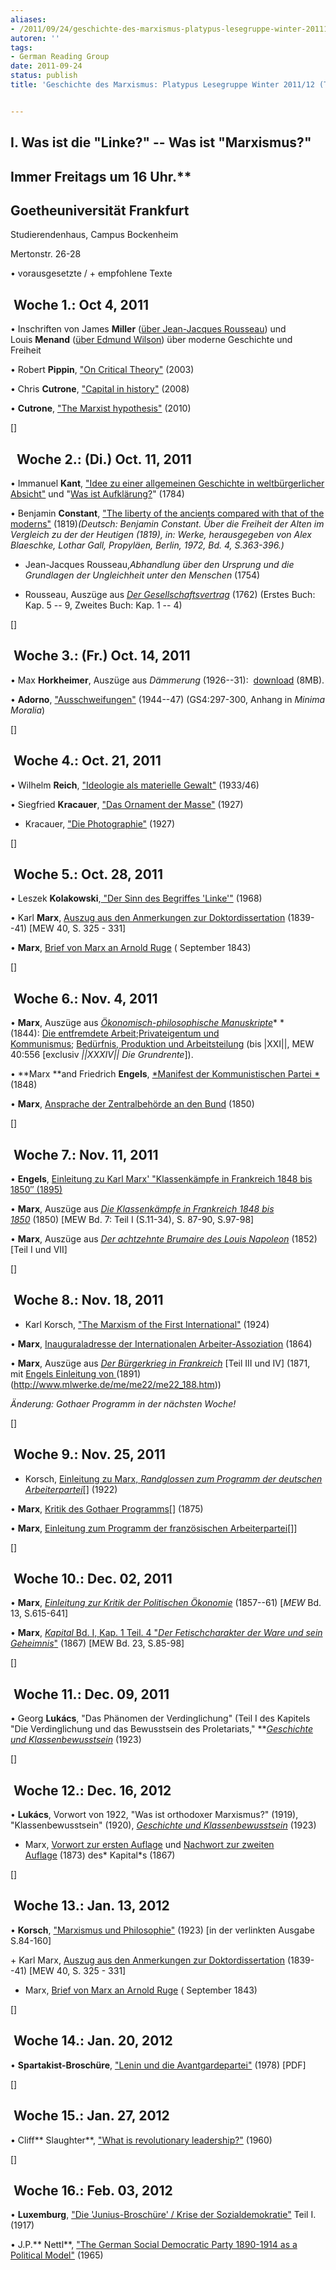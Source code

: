 ```yaml
---
aliases:
- /2011/09/24/geschichte-des-marxismus-platypus-lesegruppe-winter-201112-textauswahl
autoren: ''
tags:
- German Reading Group
date: 2011-09-24
status: publish
title: 'Geschichte des Marxismus: Platypus Lesegruppe Winter 2011/12 (Textauswahl)'


---
```

**I. Was ist die "Linke?" -- Was ist "Marxismus?"**
--

## Immer Freitags um 16 Uhr.**

## Goetheuniversität Frankfurt

Studierendenhaus, Campus Bockenheim

Mertonstr. 26-28

• vorausgesetzte / + empfohlene Texte


##  Woche 1.: Oct 4, 2011

• Inschriften von James **Miller** ([über Jean-Jacques Rousseau](/file/readings/millerjames_onrousseaumodernfreedom2000.pdf)) und Louis **Menand** ([über Edmund Wilson](/file/readings/menandlouis_edmundwilsonfinlandstationintro2003.pdf)) über moderne Geschichte und Freiheit

• Robert **Pippin**, ["On Critical Theory"](/file/readings/pippin_criticaltheorynonbeing2004.pdf) (2003)

• Chris **Cutrone**, ["Capital in history"](/2008/10/01/capital-in-history-the-need-for-a-marxian-philosophy-of-history-of-the-left/) (2008)

• **Cutrone**, ["The Marxist hypothesis"](/2010/11/06/the-marxist-hypothesis-a-response-to-alain-badous-communist-hypothesis/) (2010)



[]

##   Woche 2.: (Di.) Oct. 11, 2011

• Immanuel **Kant**, ["Idee zu einer allgemeinen Geschichte in weltbürgerlicher Absicht"](http://gutenberg.spiegel.de/buch/3506/1) und "[Was ist Aufklärung?](http://www.gutenberg.org/files/30821/30821-h/30821-h.htm)" (1784)

• Benjamin **Constant**, ["The liberty of the ancients compared with that of the moderns"](/file/readings/constant_liberty.pdf) (1819)*(Deutsch: Benjamin Constant. Über die Freiheit der Alten im Vergleich zu der der Heutigen (1819), in: Werke, herausgegeben von Alex Blaeschke, Lothar Gall, Propyläen, Berlin, 1972, Bd. 4, S.363-396.)*

+ Jean-Jacques Rousseau,*Abhandlung über den Ursprung und die Grundlagen der Ungleichheit unter den Menschen* (1754)

+ Rousseau, Auszüge aus *[Der Gesellschaftsvertrag](http://www.textlog.de/rousseau_vertrag.html)* (1762) (Erstes Buch: Kap. 5 -- 9, Zweites Buch: Kap. 1 -- 4)



[]

##  Woche 3.: (Fr.) Oct. 14, 2011

• Max **Horkheimer**, Auszüge aus *Dämmerung* (1926--31):  [download](http://www.mediafire.com/?xw9wh5sfy61yb3q) (8MB).

• **Adorno**, ["Ausschweifungen"](http://germany.platypus1917.org/file/readings/Adorno-Ausschweifungen.pdf) (1944--47) (GS4:297-300, Anhang in *Minima Moralia*)



[]

##  Woche 4.: Oct. 21, 2011

• Wilhelm **Reich**, ["Ideologie als materielle Gewalt"](http://germany.platypus1917.org/file/readings/Reich-Ideologie-als-materielle-Gewalt.pdf) (1933/46)

• Siegfried **Kracauer**, ["Das Ornament der Masse"](http://germany.platypus1917.org/file/readings/Kracauer-Ornamnet-der-Masse.pdf) (1927)

+ Kracauer, ["Die Photographie"](http://germany.platypus1917.org/file/readings/Kracauer-Photographie.pdf) (1927)



[]

##  Woche 5.: Oct. 28, 2011

• Leszek **Kolakowski**,[ "Der Sinn des Begriffes 'Linke'"](http://germany.platypus1917.org/file/readings/Kolakowski-Der-Sinn-des-Begriffes-Linke.pdf) (1968)

• Karl **Marx**, [Auszug aus den Anmerkungen zur Doktordissertation](http://germany.platypus1917.org/file/readings/Marx-Die-Welt-philosophisch-machen.pdf) (1839--41) [MEW 40, S. 325 - 331]

• **Marx**, [Brief von Marx an Arnold Ruge](http://de.internationalism.org/ruge_39) ( September 1843)



[]

##  Woche 6.: Nov. 4, 2011

• **Marx**, Auszüge aus [*Ökonomisch-philosophische Manuskripte*](http://www.mlwerke.de/me/me40/me40_465.htm)* *(1844): [Die entfremdete Arbeit](http://www.mlwerke.de/me/me40/me40_510.htm);[Privateigentum und Kommunismus](http://www.mlwerke.de/me/me40/me40_533.htm); [Bedürfnis, Produktion und Arbeitsteilung](http://www.mlwerke.de/me/me40/me40_546.htm) (bis |XXI||, MEW 40:556 [exclusiv *||XXXIV|| *Die* Grundrente*]).

• **Marx **and Friedrich **Engels**, [*Manifest der Kommunistischen Partei *](http://www.mlwerke.de/me/me04/me04_459.htm)(1848)

• **Marx**, [Ansprache der Zentralbehörde an den Bund](http://www.mlwerke.de/me/me07/me07_244.htm) (1850)



[]

##  Woche 7.: Nov. 11, 2011

• **Engels**, [Einleitung zu Karl Marx' "Klassenkämpfe in Frankreich 1848 bis 1850″ (1895)](http://www.mlwerke.de/me/me22/me22_509.htm)

• **Marx**, Auszüge aus [*Die Klassenkämpfe in Frankreich 1848 bis 1850*](http://www.mlwerke.de/me/me07/me07_009.htm) (1850) [MEW Bd. 7: Teil I (S.11-34), S. 87-90, S.97-98]

• **Marx**, Auszüge aus *[Der achtzehnte Brumaire des Louis Napoleon](http://www.ml-werke.de/marxengels/me08_115.htm)* (1852) [Teil I und VII]



[]

##  Woche 8.: Nov. 18, 2011

+ Karl Korsch, ["The Marxism of the First International"](http://www.marxists.org/archive/korsch/1924/first-international.htm) (1924)

• **Marx**, [Inauguraladresse der Internationalen Arbeiter-Assoziation](http://www.mlwerke.de/me/me16/me16_005.htm) (1864)

• **Marx**, Auszüge aus [*Der Bürgerkrieg in Frankreich*](http://www.mlwerke.de/me/me17/me17_319.htm) [Teil III und IV] (1871, mit [Engels Einleitung von ](http://www.mlwerke.de/me/me22/me22_188.htm)(1891)(http://www.mlwerke.de/me/me22/me22_188.htm))

*Änderung: Gothaer Programm in der nächsten Woche!*



[]

##  Woche 9.: Nov. 25, 2011

+ Korsch, [Einleitung zu Marx, *Randglossen zum Programm der deutschen Arbeiterpartei*](http://www.scribd.com/doc/43960602/Karl-Marx-Randglossen-Ed-K-Korsch)[] (1922)

• **Marx**, [Kritik des Gothaer Programms](http://www.mlwerke.de/me/me19/me19_013.htm)[] (1875)

• **Marx**, [Einleitung zum Programm der französischen Arbeiterpartei](http://www.mlwerke.de/me/me19/me19_238.htm)[]]



[]

##  Woche 10.: Dec. 02, 2011

• **Marx**, [*Einleitung zur Kritik der Politischen Ökonomie*](http://www.mlwerke.de/me/me13/me13_615.htm) (1857--61) [*MEW* Bd. 13, S.615-641]

• **Marx**, [*Kapital* Bd. I, Kap. 1 Teil. 4 "*Der Fetischcharakter der Ware und sein Geheimnis*"](http://www.mlwerke.de/me/me23/me23_049.htm) (1867) [MEW Bd. 23, S.85-98]



[]

##  Woche 11.: Dec. 09, 2011

• Georg **Lukács**, "Das Phänomen der Verdinglichung" (Teil I des Kapitels "Die Verdinglichung und das Bewusstsein des Proletariats," **[*Geschichte und Klassenbewusstsein*](http://coghnorti.files.wordpress.com/2010/08/lukacs-geschichte-klassenbewusstseinocr.pdf) (1923)



[]

##  Woche 12.: Dec. 16, 2012

• **Lukács**, Vorwort von 1922, "Was ist orthodoxer Marxismus?" (1919), "Klassenbewusstsein" (1920), [*Geschichte und Klassenbewusstsein*](http://coghnorti.files.wordpress.com/2010/08/lukacs-geschichte-klassenbewusstseinocr.pdf) (1923)

+ Marx, [Vorwort zur ersten Auflage](http://www.mlwerke.de/me/me23/me23_011.htm) und [Nachwort zur zweiten Auflage](http://www.mlwerke.de/me/me23/me23_018.htm) (1873) des* Kapital*s (1867)



[]

##  Woche 13.: Jan. 13, 2012

• **Korsch**, ["Marxismus und Philosophie"](http://www.kommunismus.narod.ru/knigi/pdf/Karl_Korsch_-_Marxismus_und_Philosophie.pdf) (1923) [in der verlinkten Ausgabe S.84-160]

+ Karl Marx, [Auszug aus den Anmerkungen zur Doktordissertation](http://germany.platypus1917.org/file/readings/Marx-Die-Welt-philosophisch-machen.pdf) (1839--41) [MEW 40, S. 325 - 331]

+ Marx, [Brief von Marx an Arnold Ruge](http://de.internationalism.org/ruge_39) ( September 1843)



[]

##  Woche 14.: Jan. 20, 2012

• **Spartakist-Broschüre**, ["Lenin und die Avantgardepartei"](http://neoprene.blogsport.de/images/Leninu.Avantgardepartei.pdf) (1978) [PDF]



[]

##  Woche 15.: Jan. 27, 2012

• Cliff** Slaughter**, ["What is revolutionary leadership?"](http://www.marxists.org/history/etol/writers/slaughter/1960/10/leadership.html) (1960)



[]

##  Woche 16.: Feb. 03, 2012

• **Luxemburg**, ["Die 'Junius-Broschüre' / Krise der Sozialdemokratie"](http://www.marxists.org/deutsch/archiv/luxemburg/1916/junius/index.htm) Teil I. (1917)

• J.P.** Nettl**, ["The German Social Democratic Party 1890-1914 as a Political Model"](/file/readings/readings/nettljp_spd.pdf) (1965)
